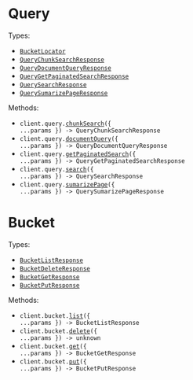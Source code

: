 # Query

Types:

- <code><a href="./src/resources/query.ts">BucketLocator</a></code>
- <code><a href="./src/resources/query.ts">QueryChunkSearchResponse</a></code>
- <code><a href="./src/resources/query.ts">QueryDocumentQueryResponse</a></code>
- <code><a href="./src/resources/query.ts">QueryGetPaginatedSearchResponse</a></code>
- <code><a href="./src/resources/query.ts">QuerySearchResponse</a></code>
- <code><a href="./src/resources/query.ts">QuerySumarizePageResponse</a></code>

Methods:

- <code title="post /v1/chunk_search">client.query.<a href="./src/resources/query.ts">chunkSearch</a>({ ...params }) -> QueryChunkSearchResponse</code>
- <code title="post /v1/document_query">client.query.<a href="./src/resources/query.ts">documentQuery</a>({ ...params }) -> QueryDocumentQueryResponse</code>
- <code title="post /v1/search_get_page">client.query.<a href="./src/resources/query.ts">getPaginatedSearch</a>({ ...params }) -> QueryGetPaginatedSearchResponse</code>
- <code title="post /v1/search">client.query.<a href="./src/resources/query.ts">search</a>({ ...params }) -> QuerySearchResponse</code>
- <code title="post /v1/summarize_page">client.query.<a href="./src/resources/query.ts">sumarizePage</a>({ ...params }) -> QuerySumarizePageResponse</code>

# Bucket

Types:

- <code><a href="./src/resources/bucket.ts">BucketListResponse</a></code>
- <code><a href="./src/resources/bucket.ts">BucketDeleteResponse</a></code>
- <code><a href="./src/resources/bucket.ts">BucketGetResponse</a></code>
- <code><a href="./src/resources/bucket.ts">BucketPutResponse</a></code>

Methods:

- <code title="post /v1/list_objects">client.bucket.<a href="./src/resources/bucket.ts">list</a>({ ...params }) -> BucketListResponse</code>
- <code title="post /v1/delete_object">client.bucket.<a href="./src/resources/bucket.ts">delete</a>({ ...params }) -> unknown</code>
- <code title="post /v1/get_object">client.bucket.<a href="./src/resources/bucket.ts">get</a>({ ...params }) -> BucketGetResponse</code>
- <code title="post /v1/put_object">client.bucket.<a href="./src/resources/bucket.ts">put</a>({ ...params }) -> BucketPutResponse</code>
